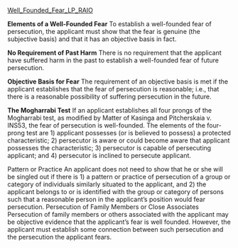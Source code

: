 [Well_Founded_Fear_LP_RAIO](https://www.uscis.gov/sites/default/files/document/lesson-plans/Well_Founded_Fear_LP_RAIO.pdf)

**Elements of a Well-Founded Fear** 
To establish a well-founded fear of persecution, the applicant must show that the fear is genuine (the subjective basis) and that it has an objective basis in fact. 

**No Requirement of Past Harm** 
There is no requirement that the applicant have suffered harm in the past to establish a well-founded fear of future persecution. 

**Objective Basis for Fear** 
The requirement of an objective basis is met if the applicant establishes that the fear of persecution is reasonable; i.e., that there is a reasonable possibility of suffering persecution in the future. 

**The Mogharrabi Test** 
If an applicant establishes all four prongs of the Mogharrabi test, as modified by Matter of Kasinga and Pitcherskaia v. INS53, the fear of persecution is well-founded. The elements of the four-prong test are 1) applicant possesses (or is believed to possess) a protected characteristic; 2) persecutor is aware or could become aware that applicant possesses the characteristic; 3) persecutor is capable of persecuting applicant; and 4) persecutor is inclined to persecute applicant.

Pattern or Practice 
An applicant does not need to show that he or she will be singled out if there is 1) a pattern or practice of persecution of a group or category of individuals similarly situated to the applicant, and 2) the applicant belongs to or is identified with the group or category of persons such that a reasonable person in the applicant’s position would fear persecution. Persecution of Family Members or Close Associates Persecution of family members or others associated with the applicant may be objective evidence that the applicant’s fear is well founded. However, the applicant must establish some connection between such persecution and the persecution the applicant fears.
<!--stackedit_data:
eyJoaXN0b3J5IjpbLTcxMjY3NTc3MCwtMjA4ODc0NjYxMl19
-->